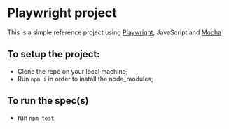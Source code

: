 # Playwright project

This is a simple reference project using [Playwright]('https://playwright.dev/'), JavaScript and [Mocha]('https://mochajs.org/')

## To setup the project:

- Clone the repo on your local machine;
- Run `npm i` in order to install the node_modules;

## To run the spec(s)

- run `npm test`
